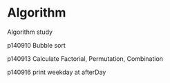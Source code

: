 Algorithm
=========

Algorithm study

p140910
Bubble sort

p140913
Calculate Factorial, Permutation, Combination

p140916
print weekday at afterDay